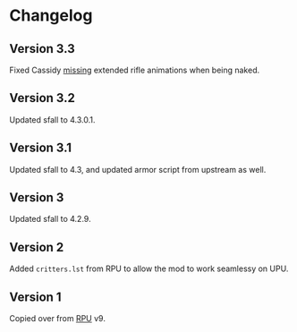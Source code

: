 # Changelog

## Version 3.3
Fixed Cassidy [missing](https://forums.bgforge.net/viewtopic.php?f=39&p=1000#p999) extended rifle animations when being naked.

## Version 3.2
Updated sfall to 4.3.0.1.

## Version 3.1
Updated sfall to 4.3, and updated armor script from upstream as well.

## Version 3
Updated sfall to 4.2.9.

## Version 2
Added `critters.lst` from RPU to allow the mod to work seamlessy on UPU.

## Version 1
Copied over from [RPU](https://github.com/BGforgeNet/Fallout2_Restoration_Project) v9.
